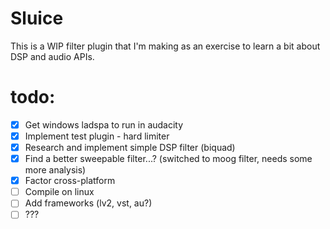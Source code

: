 # Sluice

This is a WIP filter plugin that I'm making as an exercise to learn a bit about DSP and  audio APIs.

# todo:
- [x] Get windows ladspa to run in audacity
- [x] Implement test plugin - hard limiter
- [x] Research and implement simple DSP filter (biquad)
- [x] Find a better sweepable filter...? (switched to moog filter, needs some more analysis)
- [x] Factor cross-platform
- [ ] Compile on linux
- [ ] Add frameworks (lv2, vst, au?)
- [ ] ???
